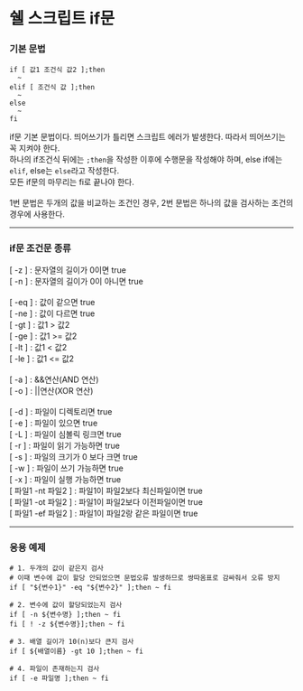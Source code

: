 # 쉘 스크립트 if문

### 기본 문법
```
if [ 값1 조건식 값2 ];then
  ~
elif [ 조건식 값 ];then
  ~
else
  ~
fi
```
if문 기본 문법이다. 띄어쓰기가 틀리면 스크립트 에러가 발생한다. 따라서 띄어쓰기는 꼭 지켜야 한다.<br>
하나의 if조건식 뒤에는 ```;then```을 작성한 이후에 수행문을 작성해야 하며, else if에는 ```elif```, else는 ```else```라고 작성한다.<br>
모든 if문의 마무리는 fi로 끝나야 한다.<br>
<br>
1번 문법은 두개의 값을 비교하는 조건인 경우, 2번 문법은 하나의 값을 검사하는 조건의 경우에 사용한다.

---

### if문 조건문 종류
[ -z ] : 문자열의 길이가 0이면 true<br>
[ -n ] : 문자열의 길이가 0이 아니면 true<br>
<br>
[ -eq ] : 값이 같으면 true<br>
[ -ne ] : 값이 다르면 true<br>
[ -gt ] : 값1 > 값2<br>
[ -ge ] : 값1 >= 값2<br>
[ -lt ] : 값1 < 값2<br>
[ -le ] : 값1 <= 값2<br>
<br>
[ -a ] : &&연산(AND 연산)<br>
[ -o ] : ||연산(XOR 연산)<br>
<br>
[ -d ] : 파일이 디렉토리면 true<br>
[ -e ] : 파일이 있으면 true<br>
[ -L ] : 파일이 심볼릭 링크면 true<br>
[ -r ] : 파일이 읽기 가능하면 true<br>
[ -s ] : 파일의 크기가 0 보다 크면 true<br>
[ -w ] : 파일이 쓰기 가능하면 true<br>
[ -x ] : 파일이 실행 가능하면 true<br>
[ 파일1 -nt 파일2 ]  : 파일1이 파일2보다 최신파일이면 true<br>
[ 파일1 -ot 파일2 ]  : 파일1이 파일2보다 이전파일이면 true<br>
[ 파일1 -ef 파일2 ] : 파일1이 파일2랑 같은 파일이면 true<br>

---

### 응용 예제
```
# 1. 두개의 값이 같은지 검사
# 이때 변수에 값이 할당 안되었으면 문법오류 발생하므로 쌍따옴표로 감싸줘서 오류 방지
if [ "${변수1}" -eq "${변수2}" ];then ~ fi

# 2. 변수에 값이 할당되었는지 검사
if [ -n ${변수명} ];then ~ fi
fi [ ! -z ${변수명}];then ~ fi

# 3. 배열 길이가 10(n)보다 큰지 검사
if [ ${배열이름} -gt 10 ];then ~ fi

# 4. 파일이 존재하는지 검사
if [ -e 파일명 ];then ~ fi
```

